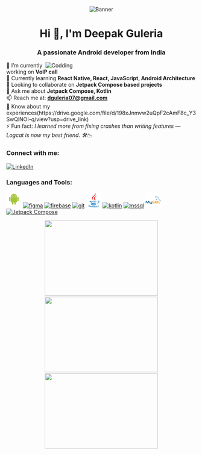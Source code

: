<!-- BANNER with reduced height -->
<p align="center">
  <img src="https://1.bp.blogspot.com/-7A4WynwLsMw/XbBpCXG8fHI/AAAAAAAAMt4/uOa1bpLskYgrwGbllhSu2SDj_Mig8SXJQCLcBGAsYHQ/s1600/2000_600px.gif" 
       alt="Banner"
       width="100%" 
       height="150" />
</p>

<!-- HEADER -->
<h1 align="center">Hi 👋, I'm Deepak Guleria</h1>
<h3 align="center">A passionate Android developer from India</h3>

<img align = "right" alt = "Codding" width = "400" src = "https://cdn.dribbble.com/users/1162077/screenshots/3848914/programmer.gif">


<!-- BIO -->
<p>
🔭 I’m currently working on <strong>VoIP call</strong><br>
🌱 Currently learning <strong>React Native, React, JavaScript, Android Architecture</strong><br>
👯 Looking to collaborate on <strong>Jetpack Compose based projects</strong><br>
💬 Ask me about <strong>Jetpack Compose, Kotlin</strong><br>
 📫 Reach me at: <a href="mailto:dguleria07@gmail.com"><strong>dguleria07@gmail.com</strong></a><br>
📄 Know about my experiences(https://drive.google.com/file/d/198xJnmvw2uQpF2cAmF8c_Y3SwQlNOI-q/view?usp=drive_link)<br>
⚡ Fun fact: <em>I learned more from fixing crashes than writing features — Logcat is now my best friend. 🛠️📉</em>
</p>

<!-- CONNECT -->
<h3 align="left">Connect with me:</h3>
<p align="left">
  <a href="https://www.linkedin.com/in/deepak-guleria-341392354/" target="blank">
    <img align="center" src="https://raw.githubusercontent.com/rahuldkjain/github-profile-readme-generator/master/src/images/icons/Social/linked-in-alt.svg" alt="LinkedIn" height="30" width="40" />
  </a>
</p>

<!-- TOOLS -->
<h3 align="left">Languages and Tools:</h3>
<p align="left"> 
  <a href="https://developer.android.com" target="_blank"><img src="https://raw.githubusercontent.com/devicons/devicon/master/icons/android/android-original-wordmark.svg" alt="android" width="40" height="40"/></a> 
  <a href="https://www.figma.com/" target="_blank"><img src="https://www.vectorlogo.zone/logos/figma/figma-icon.svg" alt="figma" width="40" height="40"/></a> 
  <a href="https://firebase.google.com/" target="_blank"><img src="https://www.vectorlogo.zone/logos/firebase/firebase-icon.svg" alt="firebase" width="40" height="40"/></a> 
  <a href="https://git-scm.com/" target="_blank"><img src="https://www.vectorlogo.zone/logos/git-scm/git-scm-icon.svg" alt="git" width="40" height="40"/></a> 
  <a href="https://www.java.com" target="_blank"><img src="https://raw.githubusercontent.com/devicons/devicon/master/icons/java/java-original.svg" alt="java" width="40" height="40"/></a> 
  <a href="https://kotlinlang.org" target="_blank"><img src="https://www.vectorlogo.zone/logos/kotlinlang/kotlinlang-icon.svg" alt="kotlin" width="40" height="40"/></a> 
  <a href="https://www.microsoft.com/en-us/sql-server" target="_blank"><img src="https://www.svgrepo.com/show/303229/microsoft-sql-server-logo.svg" alt="mssql" width="40" height="40"/></a> 
  <a href="https://www.mysql.com/" target="_blank"><img src="https://raw.githubusercontent.com/devicons/devicon/master/icons/mysql/mysql-original-wordmark.svg" alt="mysql" width="40" height="40"/></a> 
  <a href="https://developer.android.com/jetpack/compose" target="_blank"><img src="https://blog.stylingandroid.com/wp-content/uploads/2021/05/jetpack-compose-icon_RGB.png" alt="Jetpack Compose" width="40" height="40"/></a>
</p>

<!-- STATS with reduced vertical gap and equal height -->
<p align="center">
  <img src="https://github-readme-stats.vercel.app/api/top-langs?username=deepakguleria768&show_icons=true&locale=en&layout=compact" width="300" height="200" />
  <img src="https://github-readme-stats.vercel.app/api?username=deepakguleria768&show_icons=true&locale=en" width="300" height="200" />
  <img src="https://github-readme-streak-stats.herokuapp.com/?user=deepakguleria768" width="300" height="200" />
</p>
